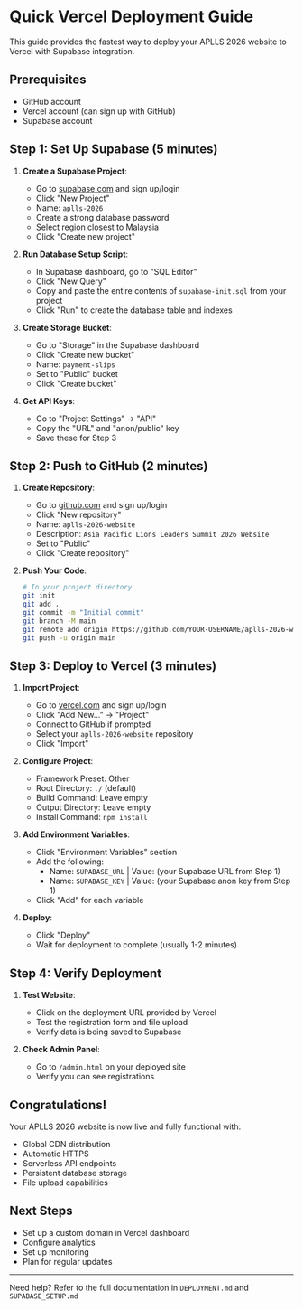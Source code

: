 # Quick Vercel Deployment Guide

This guide provides the fastest way to deploy your APLLS 2026 website to Vercel with Supabase integration.

## Prerequisites
- GitHub account
- Vercel account (can sign up with GitHub)
- Supabase account

## Step 1: Set Up Supabase (5 minutes)

1. **Create a Supabase Project**:
   - Go to [supabase.com](https://supabase.com/) and sign up/login
   - Click "New Project"
   - Name: `aplls-2026`
   - Create a strong database password
   - Select region closest to Malaysia
   - Click "Create new project"

2. **Run Database Setup Script**:
   - In Supabase dashboard, go to "SQL Editor"
   - Click "New Query"
   - Copy and paste the entire contents of `supabase-init.sql` from your project
   - Click "Run" to create the database table and indexes

3. **Create Storage Bucket**:
   - Go to "Storage" in the Supabase dashboard
   - Click "Create new bucket"
   - Name: `payment-slips`
   - Set to "Public" bucket
   - Click "Create bucket"

4. **Get API Keys**:
   - Go to "Project Settings" → "API"
   - Copy the "URL" and "anon/public" key
   - Save these for Step 3

## Step 2: Push to GitHub (2 minutes)

1. **Create Repository**:
   - Go to [github.com](https://github.com) and sign up/login
   - Click "New repository"
   - Name: `aplls-2026-website`
   - Description: `Asia Pacific Lions Leaders Summit 2026 Website`
   - Set to "Public"
   - Click "Create repository"

2. **Push Your Code**:
   ```bash
   # In your project directory
   git init
   git add .
   git commit -m "Initial commit"
   git branch -M main
   git remote add origin https://github.com/YOUR-USERNAME/aplls-2026-website.git
   git push -u origin main
   ```

## Step 3: Deploy to Vercel (3 minutes)

1. **Import Project**:
   - Go to [vercel.com](https://vercel.com) and sign up/login
   - Click "Add New..." → "Project"
   - Connect to GitHub if prompted
   - Select your `aplls-2026-website` repository
   - Click "Import"

2. **Configure Project**:
   - Framework Preset: Other
   - Root Directory: `./` (default)
   - Build Command: Leave empty
   - Output Directory: Leave empty
   - Install Command: `npm install`

3. **Add Environment Variables**:
   - Click "Environment Variables" section
   - Add the following:
     - Name: `SUPABASE_URL` | Value: (your Supabase URL from Step 1)
     - Name: `SUPABASE_KEY` | Value: (your Supabase anon key from Step 1)
   - Click "Add" for each variable

4. **Deploy**:
   - Click "Deploy"
   - Wait for deployment to complete (usually 1-2 minutes)

## Step 4: Verify Deployment

1. **Test Website**:
   - Click on the deployment URL provided by Vercel
   - Test the registration form and file upload
   - Verify data is being saved to Supabase

2. **Check Admin Panel**:
   - Go to `/admin.html` on your deployed site
   - Verify you can see registrations

## Congratulations!

Your APLLS 2026 website is now live and fully functional with:
- Global CDN distribution
- Automatic HTTPS
- Serverless API endpoints
- Persistent database storage
- File upload capabilities

## Next Steps

- Set up a custom domain in Vercel dashboard
- Configure analytics
- Set up monitoring
- Plan for regular updates

---

Need help? Refer to the full documentation in `DEPLOYMENT.md` and `SUPABASE_SETUP.md`